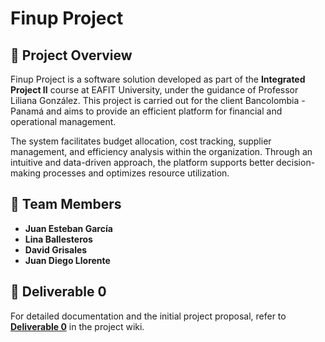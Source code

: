 # Finup Project

## 📌 Project Overview
Finup Project is a software solution developed as part of the **Integrated Project II** course at EAFIT University, under the guidance of Professor Liliana González. This project is carried out for the client Bancolombia - Panamá and aims to provide an efficient platform for financial and operational management.

The system facilitates budget allocation, cost tracking, supplier management, and efficiency analysis within the organization. Through an intuitive and data-driven approach, the platform supports better decision-making processes and optimizes resource utilization.

## 👥 Team Members
- **Juan Esteban García**
- **Lina Ballesteros**
- **David Grisales**
- **Juan Diego Llorente**

## 📂 Deliverable 0
For detailed documentation and the initial project proposal, refer to **[Deliverable 0](WIKI_LINK_HERE)** in the project wiki.

